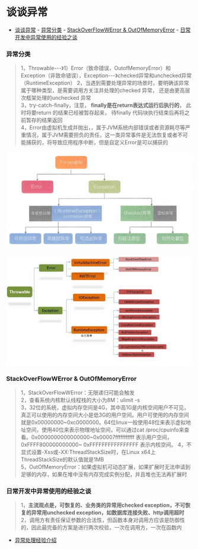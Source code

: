 # 谈谈异常

- [谈谈异常](#%E8%B0%88%E8%B0%88%E5%BC%82%E5%B8%B8)
                - [异常分类](#%E5%BC%82%E5%B8%B8%E5%88%86%E7%B1%BB)
                - [StackOverFlowWError & OutOfMemoryError](#stackoverflowwerror--outofmemoryerror)
                - [日常开发中异常使用的经验之谈](#%E6%97%A5%E5%B8%B8%E5%BC%80%E5%8F%91%E4%B8%AD%E5%BC%82%E5%B8%B8%E4%BD%BF%E7%94%A8%E7%9A%84%E7%BB%8F%E9%AA%8C%E4%B9%8B%E8%B0%88)


### 异常分类  
>1，Throwable---》1）Error（致命错误，OutofMemoryError）和Exception（非致命错误），Exception---》checked异常和unchecked异常（RuntimeException）
>2，当遇到需要处理异常的场景时，要明确该异常属于哪种类型，是需要调用方关注并处理的checked 异常， 还是由更高层次框架处理的unchecked 异常   
>3，try-catch-finally，注意， **finally是在return表达式运行后执行的**， 此时将要return 的结果已经被暂存起来， 待finally 代码块执行结束后再将之前暂存的结果返回     
>4，Error由虚拟机生成并抛出，，属于JVM系统内部错误或者资源耗尽等严重情况，属于JVM需要担负的责任，这一类异常事件是无法恢复或者不可能捕获的，将导致应用程序中断，但是自定义Error是可以捕获的        


![Alt text](./res/error-class.png "异常分类结构")


![Alt text](./res/throwable-struct.png "异常分类结构")

### StackOverFlowWError & OutOfMemoryError
>1，StackOverFlowWError：无限递归可能会触发    
>2，查看系统内核默认线程栈的大小为8M：ulimit -s   
>3，32位的系统，虚拟内存空间是4G，其中高1G是内核空间用户不可见，真正可以使用的内存空间大小是低3G的用户空间。用户可使用的内存空间就是0x00000000~0xc0000000。64位linux一般使用48位来表示虚拟地址空间，使用40位来表示物理地址空间，可以通过cat /proc/cpuinfo来查看。0x0000000000000000~0x00007fffffffffff 表示用户空间， 0xFFFF800000000000~ 0xFFFFFFFFFFFFFFFF 表示内核空间。
>4，不显式设置-Xss或-XX:ThreadStackSize时，在Linux x64上ThreadStackSize的默认值就是1MB    
>5，OutOfMemoryError：如果虚拟机可动态扩展，如果扩展时无法申请到足够的内存，如果在堆中没有内存完成实例分配，并且堆也无法再扩展时    



### 日常开发中异常使用的经验之谈
>1，**主流观点是，可恢复的、业务类的异常用checked exception，不可恢复的异常用unchecked exception，如数据库连接失败、http调用超时**    
>2，调用方有责任保证参数的合法性，但函数本身对调用方应该是防御性的，因此最完备的方案是进行两次校验，一次在调用方，一次在函数内

* [异常处理经验介绍](https://novoland.github.io/%E8%AE%BE%E8%AE%A1/2015/08/17/%E5%BC%82%E5%B8%B8.html)